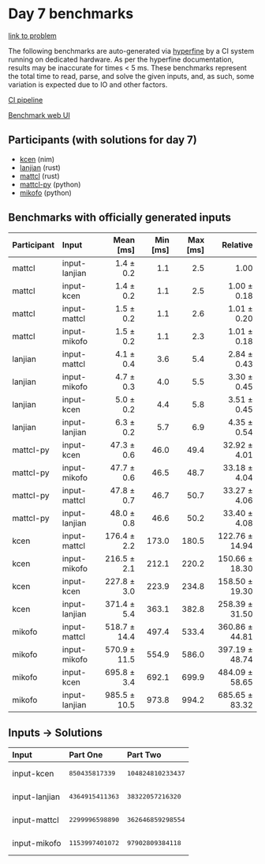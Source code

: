 # Day 7 benchmarks

[link to problem](https://adventofcode.com/2024/day/7)

The following benchmarks are auto-generated via
[hyperfine](https://github.com/sharkdp/hyperfine) by a CI system running on
dedicated hardware. As per the hyperfine documentation, results may be
inaccurate for times < 5 ms. These benchmarks represent the total time to read,
parse, and solve the given inputs, and, as such, some variation is expected due
to IO and other factors.

[CI pipeline](http://ci.papercode.net:8080/teams/main/pipelines/aoc2024)

[Benchmark web UI](https://aoc.ancalagon.black)


## Participants (with solutions for day 7)

- [kcen](https://github.com/kcen/aoc2024) (nim)
- [lanjian](https://github.com/lanjian/aoc-2024) (rust)
- [mattcl](https://github.com/mattcl/aoc2024) (rust)
- [mattcl-py](https://github.com/mattcl/aoc2024-py) (python)
- [mikofo](https://github.com/mikofo/aoc2024) (python)


## Benchmarks with officially generated inputs

| Participant | Input | Mean [ms] | Min [ms] | Max [ms] | Relative |
|:---|:---|---:|---:|---:|---:|
| mattcl | input-lanjian | 1.4 ± 0.2 | 1.1 | 2.5 | 1.00 |
| mattcl | input-kcen | 1.4 ± 0.2 | 1.1 | 2.5 | 1.00 ± 0.18 |
| mattcl | input-mattcl | 1.5 ± 0.2 | 1.1 | 2.6 | 1.01 ± 0.20 |
| mattcl | input-mikofo | 1.5 ± 0.2 | 1.1 | 2.3 | 1.01 ± 0.18 |
| lanjian | input-mattcl | 4.1 ± 0.4 | 3.6 | 5.4 | 2.84 ± 0.43 |
| lanjian | input-mikofo | 4.7 ± 0.3 | 4.0 | 5.5 | 3.30 ± 0.45 |
| lanjian | input-kcen | 5.0 ± 0.2 | 4.4 | 5.8 | 3.51 ± 0.45 |
| lanjian | input-lanjian | 6.3 ± 0.2 | 5.7 | 6.9 | 4.35 ± 0.54 |
| mattcl-py | input-kcen | 47.3 ± 0.6 | 46.0 | 49.4 | 32.92 ± 4.01 |
| mattcl-py | input-mikofo | 47.7 ± 0.6 | 46.5 | 48.7 | 33.18 ± 4.04 |
| mattcl-py | input-mattcl | 47.8 ± 0.7 | 46.7 | 50.7 | 33.27 ± 4.06 |
| mattcl-py | input-lanjian | 48.0 ± 0.8 | 46.6 | 50.2 | 33.40 ± 4.08 |
| kcen | input-mattcl | 176.4 ± 2.2 | 173.0 | 180.5 | 122.76 ± 14.94 |
| kcen | input-mikofo | 216.5 ± 2.1 | 212.1 | 220.2 | 150.66 ± 18.30 |
| kcen | input-kcen | 227.8 ± 3.0 | 223.9 | 234.8 | 158.50 ± 19.30 |
| kcen | input-lanjian | 371.4 ± 5.4 | 363.1 | 382.8 | 258.39 ± 31.50 |
| mikofo | input-mattcl | 518.7 ± 14.4 | 497.4 | 533.4 | 360.86 ± 44.81 |
| mikofo | input-mikofo | 570.9 ± 11.5 | 554.9 | 586.0 | 397.19 ± 48.74 |
| mikofo | input-kcen | 695.8 ± 3.4 | 692.1 | 699.9 | 484.09 ± 58.65 |
| mikofo | input-lanjian | 985.5 ± 10.5 | 973.8 | 994.2 | 685.65 ± 83.32 |


## Inputs -> Solutions

| Input | Part One | Part Two |
|:---|:---|:---|
|input-kcen|<pre>850435817339</pre>|<pre>104824810233437</pre>|
|input-lanjian|<pre>4364915411363</pre>|<pre>38322057216320</pre>|
|input-mattcl|<pre>2299996598890</pre>|<pre>362646859298554</pre>|
|input-mikofo|<pre>1153997401072</pre>|<pre>97902809384118</pre>|
